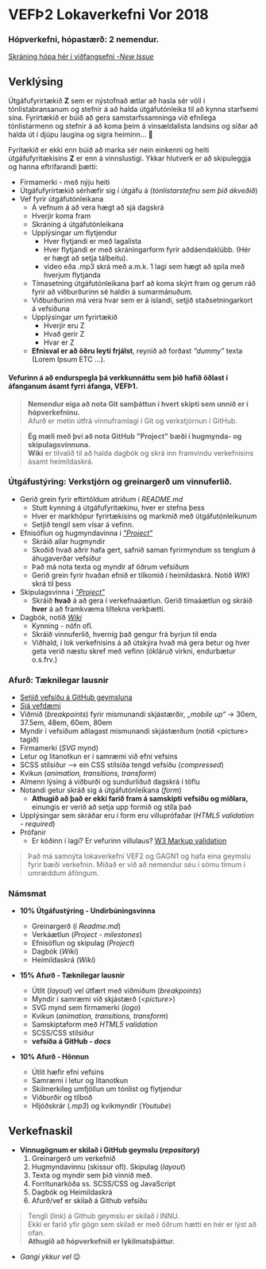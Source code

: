 # VEFÞ2 Lokaverkefni Vor 2018
### Hópverkefni, hópastærð: 2 nemendur.

[Skráning hópa hér í viðfangsefni -_New Issue_ ](https://github.com/vefhonnun/VEF2-Lokaverkefni-H17/issues/) 
## Verklýsing
Útgáfufyrirtækið **Z** sem er nýstofnað ætlar að hasla sér völl í tónlistabransanum og stefnir á að halda útgáfutónleika til að kynna starfsemi sína. Fyrirtækið er búið að gera samstarfssamninga við efnilega tónlistarmenn og stefnir á að koma þeim á vinsældalista landsins og síðar að halda út í djúpu laugina og sigra heiminn... :rocket:

Fyritækið er ekki enn búið að marka sér nein einkenni og heiti útgáfufyritækisins **Z** er enn á vinnslustigi. Ykkar hlutverk er að skipuleggja og hanna eftrifarandi þætti:
* Firmamerki - með nýju heiti
* Útgáfufyrirtækið sérhæfir sig í útgáfu á (_tónlistarstefnu sem þið ákveðið_)
* Vef fyrir útgáfutónleikana
  * Á vefnum á að vera hægt að sjá dagskrá
  * Hverjir koma fram
  * Skráning á útgáfutónleikana
  * Upplýsingar um flytjendur
    * Hver flytjandi er með lagalista 
    * Hver flytjandi er með skráningarform fyrir aðdáendaklúbb. (Hér er hægt að setja tálbeitu).
    * video eða .mp3 skrá með a.m.k. 1 lagi sem hægt að spila með hverjum flytjanda
  * Tímasetning útgáfutónleikana þarf að koma skýrt fram og gerum ráð fyrir að viðburðurinn sé haldin á sumarmánuðum.
  * Viðburðurinn má vera hvar sem er á íslandi, setjið staðsetningarkort á vefsíðuna
  * Upplýsingar um fyrirtækið
    * Hverjir eru Z
    * Hvað gerir Z
    * Hvar er Z
  * **Efnisval er að öðru leyti frjálst**, reynið að forðast _“dummy”_ texta (Lorem Ipsum ETC …). 
 
 #### Vefurinn á að endurspegla þá verkkunnáttu sem þið hafið öðlast í áfanganum ásamt fyrri áfanga, VEFÞ1.  

> **Nemendur eiga að nota Git samþáttun í hvert skipti sem unnið er í hópverkefninu.**<br>
> Afurð er metin útfrá vinnuframlagi í Git og verkstjórnun í GitHub.

> **Ég mæli með því að nota GitHub "Project" bæði í hugmynda- og skipulagsvinnuna.** <br>
> **Wiki** er tilvalið til að halda dagbók og skrá inn framvindu verkefnisins ásamt heimildaskrá.

### Útgáfustýring:  Verkstjórn og greinargerð um vinnuferlið.

* Gerið grein fyrir eftirtöldum atriðum í _README.md_ 
  * Stutt kynning á útgáfufyritækinu, hver er stefna þess   
  * Hver er markhópur fyrirtækisins og markmið með útgáfutónleikunum
  * Setjið tengil sem vísar á vefinn.
* Efnisöflun og hugmyndavinna í [_"Project"_](https://github.com/vefhonnun/VEF2-Lokaverkefni-H17/projects/1)
  * Skráið allar hugmyndir  
  * Skoðið hvað aðrir hafa gert, safnið saman fyrirmyndum ss tenglum á áhugaverðar vefsíður
  * Það má nota texta og myndir af öðrum vefsíðum 
  * Gerið grein fyrir hvaðan efnið er tilkomið í heimildaskrá. Notið _WIKI_ skrá til þess
* Skipulagsvinna í [_"Project"_](https://github.com/vefhonnun/VEF2-Lokaverkefni-H17/projects/1)
  * Skráið **hvað** á að gera í verkefnaáætlun. Gerið tímaáætlun og skráið **hver** á að framkvæma tiltekna verkþætti.
* Dagbók, notið [_Wiki_](https://github.com/vefhonnun/VEF2-Lokaverkefni-H17/wiki) 
  * Kynning - nöfn ofl. 
  * Skráið vinnuferlið, hvernig það gengur frá byrjun til enda
  * Viðhald, í lok verkefnisins á að útskýra hvað má gera betur og hver geta verið næstu skref með vefinn (ókláruð virkni, endurbætur o.s.frv.)

### Afurð:  Tæknilegar lausnir
* [Setjið vefsíðu á GitHub geymsluna](/leiðbeiningar/vefsida_Github.pdf)
* [Sjá vefdæmi](https://vefhonnun.github.io/VEF2-Lokaverkefni-V18/)
* Viðmið (_breakpoints_) fyrir mismunandi skjástærðir, _„mobile up“_ -> 30em, 37.5em, 48em, 60em, 80em
* Myndir í vefsíðum aðlagast mismunandi skjástærðum (notið &lt;picture&gt; tagið)
* Firmamerki (_SVG_ mynd)
* Letur og litanotkun er í samræmi við efni vefsins
* SCSS stílsíður –> ein CSS stílsíða tengd vefsíðu (_compressed_)
* Kvikun (_animation, transitions, transform_)
* Almenn lýsing á viðburði og sundurliðuð dagskrá í töflu
* Notandi getur skráð sig á útgáfutónleikana (_form_)
  * **Athugið að það er ekki farið fram á samskipti vefsíðu og miðlara,** einungis er verið að setja upp formið og stíla það
* Upplýsingar sem skráðar eru í form eru villuprófaðar (_HTML5 validation - required_)
* Prófanir
  *  Er kóðinn í lagi? Er vefurinn villulaus?  [W3 Markup validation](https://validator.w3.org/)

> Það má samnýta lokaverkefni VEF2 og GAGN1 og hafa eina geymslu fyrir bæði verkefnin. Miðað er við að nemendur séu í sömu tímum í umræddum áföngum. 

### Námsmat
 
* **10% Útgáfustýring - Undirbúningsvinna**
  *  Greinargerð (í _Readme.md_)
  *  Verkáætlun (_Project - milestones_)
  *  Efnisöflun og skipulag (_Project_)  
  *  Dagbók (_Wiki_)
  *  Heimildaskrá (_Wiki_)

* **15%   Afurð - Tæknilegar lausnir**
  * Útlit (_layout_) vel útfært með viðmiðum (_breakpoints_) 
  * Myndir í samræmi við skjástærð (_&lt;picture&gt;_)
  * SVG mynd sem firmamerki (_logo_)
  * Kvikun (_animation, transitions, transform_) 
  * Samskiptaform með _HTML5 validation_
  * SCSS/CSS stílsíður
  * **vefsíða á GitHub - _docs_**

* **10%   Afurð - Hönnun**
  * Útlit hæfir efni vefsins
  * Samræmi í letur og litanotkun
  * Skilmerkileg umfjöllun um tónlist og flytjendur 
  * Viðburðir og tilboð 
  * Hljóðskrár (_.mp3_) og kvikmyndir (_Youtube_)
  
## Verkefnaskil
  * **Vinnugögnum er skilað í GitHub geymslu (_repository_)**
    1. Greinargerð um verkefnið
    2. Hugmyndavinnu (skissur ofl). Skipulag (_layout_)
    3. Texta og myndir sem þið vinnið með.
    4. Forritunarkóða ss. SCSS/CSS og JavaScript
    5. Dagbók og Heimildaskrá 
    6. Afurð/vef er skilað á  Github vefsíðu

> Tengli (link) á Github geymslu er skilað í INNU. <br>
> Ekki er farið yfir gögn sem skilað er með öðrum hætti en hér er lýst að ofan.<br>
> **Athugið að hópverkefnið er lykilmatsþáttur.**

* _Gangi ykkur vel_  :wink:

